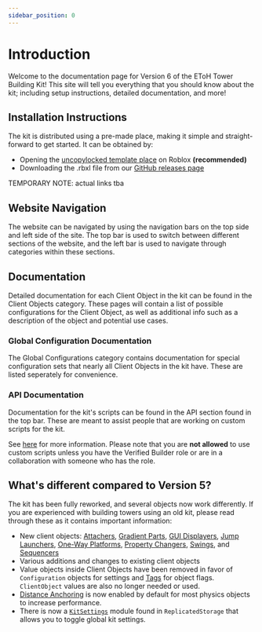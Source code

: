 ```yaml
---
sidebar_position: 0
---
```


# Introduction

Welcome to the documentation page for Version 6 of the EToH Tower Building Kit! This site will tell you everything that you should know about the kit; including setup instructions, detailed documentation, and more!

## Installation Instructions

The kit is distributed using a pre-made place, making it simple and straight-forward to get started. It can be obtained by:
* Opening the [uncopylocked template place](https://github.com/etohgame/kit) on Roblox **(recommended)**
* Downloading the .rbxl file from our [GitHub releases page](https://github.com/etohgame/kit)

TEMPORARY NOTE: actual links tba

## Website Navigation

The website can be navigated by using the navigation bars on the top side and left side of the site. The top bar is used to switch between different sections of the website, and the left bar is used to navigate through categories within these sections.

## Documentation

Detailed documentation for each Client Object in the kit can be found in the Client Objects category. These pages will contain a list of possible configurations for the Client Object, as well as additional info such as a description of the object and potential use cases.

### Global Configuration Documentation

The Global Configurations category contains documentation for special configuration sets that nearly all Client Objects in the kit have. These are listed seperately for convenience.

### API Documentation

Documentation for the kit's scripts can be found in the API section found in the top bar. These are meant to assist people that are working on custom scripts for the kit. 

See [here](misc.md#writing--editing-repository-scripts) for more information. Please note that you are **not allowed** to use custom scripts unless you have the Verified Builder role or are in a collaboration with someone who has the role.

## What's different compared to Version 5?

The kit has been fully reworked, and several objects now work differently.
If you are experienced with building towers using an old kit, please read through these as it contains important information:

* New client objects: 
[Attachers](client-objects/attachers.md), 
[Gradient Parts](client-objects/gradient-parts.md),
[GUI Displayers](client-objects/gradient-parts.md), <!-- change link later -->
[Jump Launchers](client-objects/jump-launchers.md),
[One-Way Platforms](client-objects/one-way-platforms.md),
[Property Changers](client-objects/property-changers.md),
[Swings](client-objects/swings.md),
and [Sequencers](client-objects/sequencers.md)
* Various additions and changes to existing client objects
* Value objects inside Client Objects have been removed in favor of `Configuration` objects for settings and [Tags](misc.md#object-tags) for object flags. `ClientObject` values are also no longer needed or used.
* [Distance Anchoring](client-objects/distance-anchoring.md) is now enabled by default for most physics objects to increase performance.
* There is now a [`KitSettings`](misc.md#kit-settings) module found in `ReplicatedStorage` that allows you to toggle global kit settings.